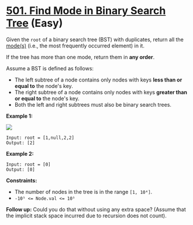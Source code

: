 # [501. Find Mode in Binary Search Tree][link] (Easy)

[link]: https://leetcode.com/problems/find-mode-in-binary-search-tree/

Given the `root` of a binary search tree (BST) with duplicates, return all the
[mode(s)](https://en.wikipedia.org/wiki/Mode_(statistics)) (i.e., the most frequently occurred
element) in it.

If the tree has more than one mode, return them in **any order**.

Assume a BST is defined as follows:

- The left subtree of a node contains only nodes with keys **less than or equal to** the node's key.
- The right subtree of a node contains only nodes with keys **greater than or equal to** the node's
key.
- Both the left and right subtrees must also be binary search trees.

**Example 1:**

![](https://assets.leetcode.com/uploads/2021/03/11/mode-tree.jpg)

```
Input: root = [1,null,2,2]
Output: [2]
```

**Example 2:**

```
Input: root = [0]
Output: [0]
```

**Constraints:**

- The number of nodes in the tree is in the range `[1, 10⁴]`.
- `-10⁵ <= Node.val <= 10⁵`

**Follow up:** Could you do that without using any extra space? (Assume that the implicit stack
space incurred due to recursion does not count).
